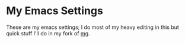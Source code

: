 # My Emacs Settings
These are my emacs settings; I do most of my heavy editing in this but quick stuff I'll do in my fork of [mg](http://github.com/yur3i/mg).



